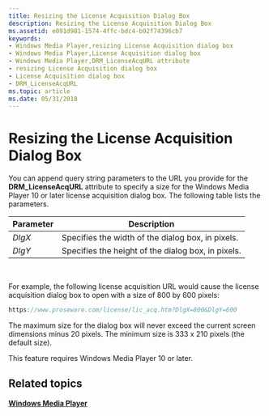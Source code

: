 ```yaml
---
title: Resizing the License Acquisition Dialog Box
description: Resizing the License Acquisition Dialog Box
ms.assetid: e091d981-1574-4ffc-bdc4-b92f74396cb7
keywords:
- Windows Media Player,resizing License Acquisition dialog box
- Windows Media Player,License Acquisition dialog box
- Windows Media Player,DRM_LicenseAcqURL attribute
- resizing License Acquisition dialog box
- License Acquisition dialog box
- DRM_LicenseAcqURL
ms.topic: article
ms.date: 05/31/2018
---
```


# Resizing the License Acquisition Dialog Box

You can append query string parameters to the URL you provide for the **DRM\_LicenseAcqURL** attribute to specify a size for the Windows Media Player 10 or later license acquisition dialog box. The following table lists the parameters.



| Parameter | Description                                        |
|-----------|----------------------------------------------------|
| *DlgX*    | Specifies the width of the dialog box, in pixels.  |
| *DlgY*    | Specifies the height of the dialog box, in pixels. |



 

For example, the following license acquisition URL would cause the license acquisition dialog box to open with a size of 800 by 600 pixels:


```C++
https://www.proseware.com/license/lic_acq.htm?DlgX=800&DlgY=600

```



The maximum size for the dialog box will never exceed the current screen dimensions minus 20 pixels. The minimum size is 333 x 210 pixels (the default size).

This feature requires Windows Media Player 10 or later.

## Related topics

<dl> <dt>

[**Windows Media Player**](windows-media-player.md)
</dt> </dl>

 

 




